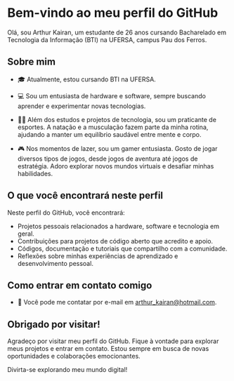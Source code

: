 # Bem-vindo ao meu perfil do GitHub

Olá, sou Arthur Kairan, um estudante de 26 anos cursando Bacharelado em Tecnologia da Informação (BTI) na UFERSA, campus Pau dos Ferros. 

## Sobre mim

- 🎓 Atualmente, estou cursando BTI na UFERSA.

- 💻 Sou um entusiasta de hardware e software, sempre buscando aprender e experimentar novas tecnologias.

- 🏊‍♂️ Além dos estudos e projetos de tecnologia, sou um praticante de esportes. A natação e a musculação fazem parte da minha rotina, ajudando a manter um equilíbrio saudável entre mente e corpo.

- 🎮 Nos momentos de lazer, sou um gamer entusiasta. Gosto de jogar diversos tipos de jogos, desde jogos de aventura até jogos de estratégia. Adoro explorar novos mundos virtuais e desafiar minhas habilidades.

## O que você encontrará neste perfil

Neste perfil do GitHub, você encontrará:

- Projetos pessoais relacionados a hardware, software e tecnologia em geral.
- Contribuições para projetos de código aberto que acredito e apoio.
- Códigos, documentação e tutoriais que compartilho com a comunidade.
- Reflexões sobre minhas experiências de aprendizado e desenvolvimento pessoal.

## Como entrar em contato comigo

- 📧 Você pode me contatar por e-mail em [arthur_kairan@hotmail.com](arthurkairan@gmail.com).

## Obrigado por visitar!

Agradeço por visitar meu perfil do GitHub. Fique à vontade para explorar meus projetos e entrar em contato. Estou sempre em busca de novas oportunidades e colaborações emocionantes.

Divirta-se explorando meu mundo digital!

